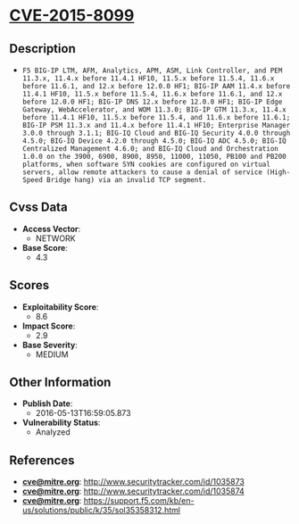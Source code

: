 
# [CVE-2015-8099](http://www.securitytracker.com/id/1035873)

## Description

- `F5 BIG-IP LTM, AFM, Analytics, APM, ASM, Link Controller, and PEM 11.3.x, 11.4.x before 11.4.1 HF10, 11.5.x before 11.5.4, 11.6.x before 11.6.1, and 12.x before 12.0.0 HF1; BIG-IP AAM 11.4.x before 11.4.1 HF10, 11.5.x before 11.5.4, 11.6.x before 11.6.1, and 12.x before 12.0.0 HF1; BIG-IP DNS 12.x before 12.0.0 HF1; BIG-IP Edge Gateway, WebAccelerator, and WOM 11.3.0; BIG-IP GTM 11.3.x, 11.4.x before 11.4.1 HF10, 11.5.x before 11.5.4, and 11.6.x before 11.6.1; BIG-IP PSM 11.3.x and 11.4.x before 11.4.1 HF10; Enterprise Manager 3.0.0 through 3.1.1; BIG-IQ Cloud and BIG-IQ Security 4.0.0 through 4.5.0; BIG-IQ Device 4.2.0 through 4.5.0; BIG-IQ ADC 4.5.0; BIG-IQ Centralized Management 4.6.0; and BIG-IQ Cloud and Orchestration 1.0.0 on the 3900, 6900, 8900, 8950, 11000, 11050, PB100 and PB200 platforms, when software SYN cookies are configured on virtual servers, allow remote attackers to cause a denial of service (High-Speed Bridge hang) via an invalid TCP segment.`

## Cvss Data

- **Access Vector**:
  - NETWORK
- **Base Score**:
  - 4.3

## Scores

- **Exploitability Score**:
  - 8.6
- **Impact Score**:
  - 2.9
- **Base Severity**:
  - MEDIUM

## Other Information

- **Publish Date**:
  - 2016-05-13T16:59:05.873
- **Vulnerability Status**:
  - Analyzed

## References

- **cve@mitre.org**: http://www.securitytracker.com/id/1035873
- **cve@mitre.org**: http://www.securitytracker.com/id/1035874
- **cve@mitre.org**: https://support.f5.com/kb/en-us/solutions/public/k/35/sol35358312.html
